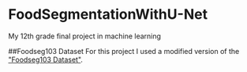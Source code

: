 # FoodSegmentationWithU-Net
My 12th grade final project in machine learning

##Foodseg103 Dataset
For this project I used a modified version of the ["Foodseg103 Dataset"](https://github.com/LARC-CMU-SMU/FoodSeg103-Benchmark-v1).
